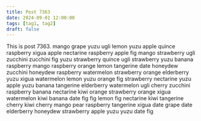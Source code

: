 ```yaml
---
title: Post 7363
date: 2024-09-01 12:00:00
tags: [tag1, tag2]
draft: false
---
```

This is post 7363.
mango
grape
yuzu
ugli
lemon
yuzu
apple
quince
raspberry
xigua
apple
nectarine
raspberry
apple
fig
mango
strawberry
ugli
zucchini
zucchini
fig
yuzu
strawberry
quince
ugli
strawberry
yuzu
banana
raspberry
mango
raspberry
orange
lemon
tangerine
date
honeydew
zucchini
honeydew
raspberry
watermelon
strawberry
orange
elderberry
yuzu
xigua
watermelon
lemon
yuzu
orange
fig
strawberry
nectarine
yuzu
apple
yuzu
banana
tangerine
elderberry
watermelon
ugli
cherry
zucchini
raspberry
banana
nectarine
kiwi
orange
strawberry
orange
xigua
watermelon
kiwi
banana
date
fig
fig
lemon
fig
nectarine
kiwi
tangerine
cherry
kiwi
cherry
mango
pear
raspberry
tangerine
xigua
date
grape
date
elderberry
honeydew
strawberry
apple
yuzu
yuzu
date
fig
